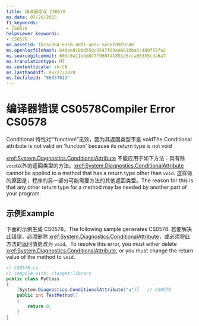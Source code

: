 ```yaml
---
title: 编译器错误 CS0578
ms.date: 07/20/2015
f1_keywords:
- CS0578
helpviewer_keywords:
- CS0578
ms.assetid: fbc5c884-e358-48f1-aeac-5ec8fd9f0c40
ms.openlocfilehash: 640eed1bbd558c9547f03ea6610ba3c480f55fa2
ms.sourcegitcommit: 60dc0a11ebdd77f969f41891d5cca06335cda6a7
ms.translationtype: MT
ms.contentlocale: zh-CN
ms.lasthandoff: 08/27/2020
ms.locfileid: "88957613"
---
```

# <a name="compiler-error-cs0578"></a><span data-ttu-id="8cb88-102">编译器错误 CS0578</span><span class="sxs-lookup"><span data-stu-id="8cb88-102">Compiler Error CS0578</span></span>

<span data-ttu-id="8cb88-103">Conditional 特性对“'function!”无效，因为其返回类型不是 void</span><span class="sxs-lookup"><span data-stu-id="8cb88-103">The Conditional attribute is not valid on 'function' because its return type is not void</span></span>

<span data-ttu-id="8cb88-104"><xref:System.Diagnostics.ConditionalAttribute> 不能应用于如下方法：具有除 `void`以外的返回类型的方法。</span><span class="sxs-lookup"><span data-stu-id="8cb88-104"><xref:System.Diagnostics.ConditionalAttribute> cannot be applied to a method that has a return type other than `void`.</span></span> <span data-ttu-id="8cb88-105">这样做的原因是，程序的另一部分可能需要方法的其他返回类型。</span><span class="sxs-lookup"><span data-stu-id="8cb88-105">The reason for this is that any other return type for a method may be needed by another part of your program.</span></span>

## <a name="example"></a><span data-ttu-id="8cb88-106">示例</span><span class="sxs-lookup"><span data-stu-id="8cb88-106">Example</span></span>

<span data-ttu-id="8cb88-107">下面的示例生成 CS0578。</span><span class="sxs-lookup"><span data-stu-id="8cb88-107">The following sample generates CS0578.</span></span> <span data-ttu-id="8cb88-108">若要解决此错误，必须删除 <xref:System.Diagnostics.ConditionalAttribute>，或必须将此方法的返回值更改为 `void`。</span><span class="sxs-lookup"><span data-stu-id="8cb88-108">To resolve this error, you must either delete <xref:System.Diagnostics.ConditionalAttribute>, or you must change the return value of the method to `void`.</span></span>

```csharp
// CS0578.cs
// compile with: /target:library
public class MyClass
{
    [System.Diagnostics.ConditionalAttribute("a")]   // CS0578
    public int TestMethod()
    {
        return 0;
    }
}
```
